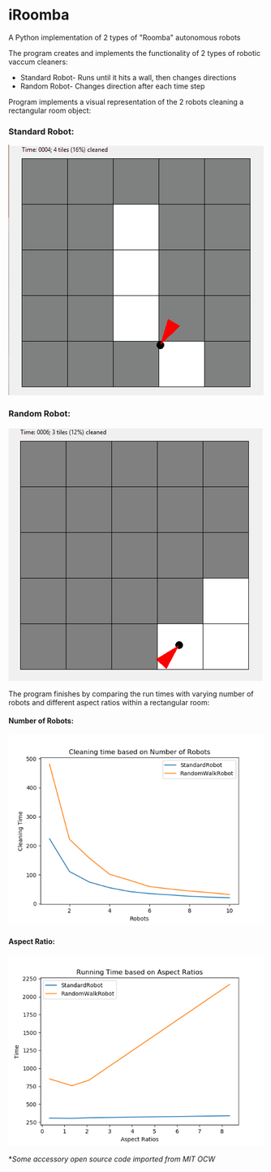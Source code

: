 # iRoomba
A Python implementation of 2 types of "Roomba" autonomous robots

The program creates and implements the functionality of 2 types of robotic vaccum cleaners:
  - Standard Robot- Runs until it hits a wall, then changes directions
  - Random Robot- Changes direction after each time step
  
Program implements a visual representation of the 2 robots cleaning a rectangular room object:

### Standard Robot:

<img src="images/standardRobot.gif">

### Random Robot:

<img src="images/randomRobot.gif">

The program finishes by comparing the run times with varying number of robots and different aspect ratios within a rectangular room:

#### Number of Robots:

<img src="images/numRobots.png">

#### Aspect Ratio:

<img src="images/aspectRatio.png">

**Some accessory open source code imported from MIT OCW*
